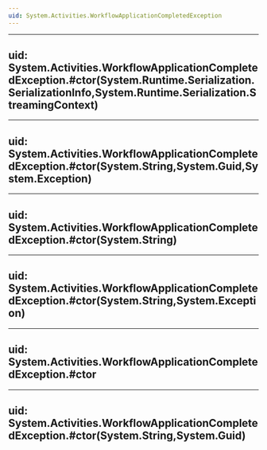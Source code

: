 ```yaml
---
uid: System.Activities.WorkflowApplicationCompletedException
---
```


---
uid: System.Activities.WorkflowApplicationCompletedException.#ctor(System.Runtime.Serialization.SerializationInfo,System.Runtime.Serialization.StreamingContext)
---

---
uid: System.Activities.WorkflowApplicationCompletedException.#ctor(System.String,System.Guid,System.Exception)
---

---
uid: System.Activities.WorkflowApplicationCompletedException.#ctor(System.String)
---

---
uid: System.Activities.WorkflowApplicationCompletedException.#ctor(System.String,System.Exception)
---

---
uid: System.Activities.WorkflowApplicationCompletedException.#ctor
---

---
uid: System.Activities.WorkflowApplicationCompletedException.#ctor(System.String,System.Guid)
---
